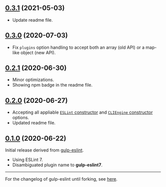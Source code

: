 <a name="0.3.1"></a>
## [0.3.1](https://github.com/fasttime/gulp-eslint7/releases/tag/0.3.1) (2021-05-03)

* Update readme file.

<a name="0.3.0"></a>
## [0.3.0](https://github.com/fasttime/gulp-eslint7/releases/tag/0.3.0) (2020-07-03)

* Fix `plugins` option handling to accept both an array (old API) or a map-like object (new API).

<a name="0.2.1"></a>
## [0.2.1](https://github.com/fasttime/gulp-eslint7/releases/tag/0.2.1) (2020-06-30)

* Minor optimizations.
* Showing npm badge in the readme file.

<a name="0.2.0"></a>
## [0.2.0](https://github.com/fasttime/gulp-eslint7/releases/tag/0.2.0) (2020-06-27)

* Accepting all appliable [`ESLint` constructor][ESLint constructor] and
  [`CLIEngine` constructor](https://eslint.org/docs/developer-guide/nodejs-api#cliengine) options.
* Updated readme file.

<a name="0.1.0"></a>
## [0.1.0](https://github.com/fasttime/gulp-eslint7/releases/tag/0.1.0) (2020-06-22)

Initial release derived from [gulp-eslint](https://github.com/adametry/gulp-eslint).
* Using ESLint 7.
* Disambiguated plugin name to **gulp-eslint7**.

---

For the changelog of gulp-eslint until forking, see
[here](https://github.com/adametry/gulp-eslint/blob/v6.0.0/CHANGELOG.md).

[ESLint constructor]: https://eslint.org/docs/developer-guide/nodejs-api#%E2%97%86-new-eslint-options
